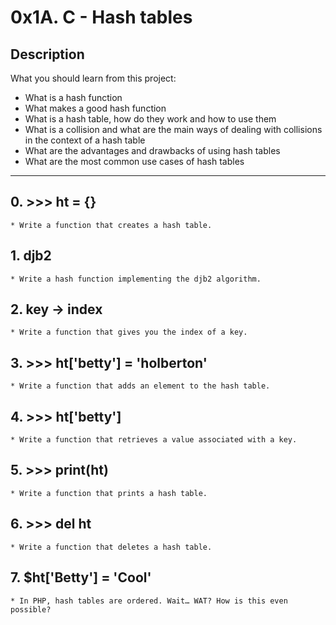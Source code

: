 # 0x1A. C - Hash tables
## Description
   What you should learn from this project:

  * What is a hash function
  * What makes a good hash function
  * What is a hash table, how do they work and how to use them
  * What is a collision and what are the main ways of dealing with collisions in the context of a hash table
  * What are the advantages and drawbacks of using hash tables
  * What are the most common use cases of hash tables

- - - -

## 0. >>> ht = {}
    * Write a function that creates a hash table.
## 1. djb2
    * Write a hash function implementing the djb2 algorithm.
## 2. key -> index
    * Write a function that gives you the index of a key.
## 3. >>> ht['betty'] = 'holberton'
    * Write a function that adds an element to the hash table.
## 4. >>> ht['betty']
    * Write a function that retrieves a value associated with a key.
## 5. >>> print(ht)
    * Write a function that prints a hash table.
## 6. >>> del ht
    * Write a function that deletes a hash table.
## 7. $ht['Betty'] = 'Cool'
    * In PHP, hash tables are ordered. Wait… WAT? How is this even possible?